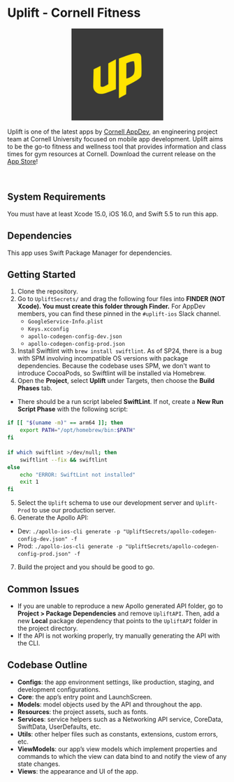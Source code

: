 # Uplift - Cornell Fitness

<p align="center"><img src="https://github.com/cuappdev/assets/blob/master/app-icons/Uplift-83.5x83.5%402x.png" width=210 /></p>

Uplift is one of the latest apps by [Cornell AppDev](http://cornellappdev.com), an engineering project team at Cornell University focused on mobile app development. Uplift aims to be the go-to fitness and wellness tool that provides information and class times for gym resources at Cornell. Download the current release on the [App Store](https://apps.apple.com/bn/app/uplift-cornell-fitness/id1439374374)!

<br />

## System Requirements

You must have at least Xcode 15.0, iOS 16.0, and Swift 5.5 to run this app.

## Dependencies

This app uses Swift Package Manager for dependencies.

## Getting Started

1. Clone the repository.
2. Go to `UpliftSecrets/` and drag the following four files into **FINDER (NOT Xcode). You must create this folder through Finder.** For AppDev members, you can find these pinned in the `#uplift-ios` Slack channel.
   - `GoogleService-Info.plist`
   - `Keys.xcconfig`
   - `apollo-codegen-config-dev.json`
   - `apollo-codegen-config-prod.json`
3. Install Swiftlint with `brew install swiftlint`. As of SP24, there is a bug with SPM involving incompatible OS versions with package dependencies. Because the codebase uses SPM, we don't want to introduce CocoaPods, so Swiftlint will be installed via Homebrew.
4. Open the **Project**, select **Uplift** under Targets, then choose the **Build Phases** tab.

- There should be a run script labeled **SwiftLint**. If not, create a **New Run Script Phase** with the following script:

```bash
if [[ "$(uname -m)" == arm64 ]]; then
    export PATH="/opt/homebrew/bin:$PATH"
fi

if which swiftlint >/dev/null; then
    swiftlint --fix && swiftlint
else
    echo "ERROR: SwiftLint not installed"
    exit 1
fi

```

5. Select the `Uplift` schema to use our development server and `Uplift-Prod` to use our production server.
6. Generate the Apollo API:

- Dev: `./apollo-ios-cli generate -p "UpliftSecrets/apollo-codegen-config-dev.json" -f`
- Prod: `./apollo-ios-cli generate -p "UpliftSecrets/apollo-codegen-config-prod.json" -f`

7. Build the project and you should be good to go.

## Common Issues

- If you are unable to reproduce a new Apollo generated API folder, go to **Project > Package Dependencies** and remove `UpliftAPI`. Then, add a new **Local** package dependency that points to the `UpliftAPI` folder in the project directory.
- If the API is not working properly, try manually generating the API with the CLI.

## Codebase Outline

- **Configs**: the app environment settings, like production, staging, and development configurations.
- **Core**: the app’s entry point and LaunchScreen.
- **Models**: model objects used by the API and throughout the app.
- **Resources**: the project assets, such as fonts.
- **Services**: service helpers such as a Networking API service, CoreData, SwiftData, UserDefaults, etc.
- **Utils**: other helper files such as constants, extensions, custom errors, etc.
- **ViewModels**: our app’s view models which implement properties and commands to which the view can data bind to and notify the view of any state changes.
- **Views**: the appearance and UI of the app.
